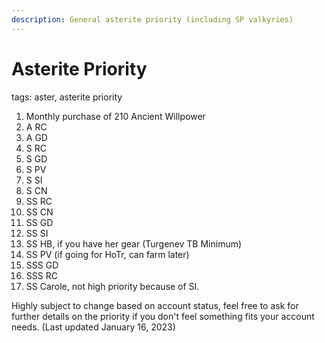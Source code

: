 ```yaml
---
description: General asterite priority (including SP valkyries) 
---
```

# Asterite Priority
tags: aster, asterite priority

1. Monthly purchase of 210 Ancient Willpower
2. A RC
3. A GD
4. S RC
5. S GD
6. S PV
7. S SI
8. S CN
9. SS RC
10. SS CN
11. SS GD
12. SS SI
13. SS HB, if you have her gear (Turgenev TB Minimum)
14. SS PV (if going for HoTr, can farm later)
15. SSS GD
16. SSS RC
17. SS Carole, not high priority because of SI.

Highly subject to change based on account status, feel free to ask for further details on the priority if you don't feel something fits your account needs. 
(Last updated January 16, 2023)
